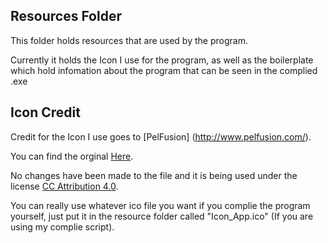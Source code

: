 ## Resources Folder

This folder holds resources that are used by the program. 

Currently it holds the Icon I use for the program, as well as the boilerplate which hold infomation about the program that can be seen in the complied .exe

## Icon Credit

Credit for the Icon I use goes to [PelFusion] (http://www.pelfusion.com/).

You can find the orginal [Here](http://www.iconarchive.com/show/long-shadow-media-icons-by-pelfusion/Maps-Pin-Place-icon.html).

No changes have been made to the file and it is being used under the license [CC Attribution 4.0](http://creativecommons.org/licenses/by/4.0/).

You can really use whatever ico file you want if you complie the program yourself, just put it in the resource folder called "Icon_App.ico" (If you are using my complie script).
